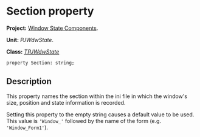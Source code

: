 <a href='Hidden comment: 
$Rev$
$Date$
'></a>

# Section property #

**Project:** [Window State Components](WindowStateComponents.md).

**Unit:** _PJWdwState_.

**Class:** _[TPJWdwState](TPJWdwState.md)_

```
property Section: string;
```

## Description ##

This property names the section within the ini file in which the window's size, position and state information is recorded.

Setting this property to the empty string causes a default value to be used. This value is `'Window_'` followed by the name of the form (e.g. `'Window_Form1'`).